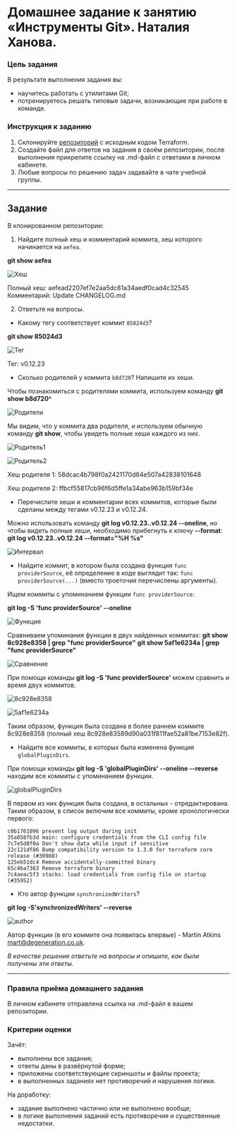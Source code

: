 # Домашнее задание к занятию «Инструменты Git». Наталия Ханова. 

### Цель задания

В результате выполнения задания вы:

* научитесь работать с утилитами Git;
* потренируетесь решать типовые задачи, возникающие при работе в команде. 

### Инструкция к заданию

1. Склонируйте [репозиторий](https://github.com/hashicorp/terraform) с исходным кодом Terraform.
2. Создайте файл для ответов на задания в своём репозитории, после выполнения прикрепите ссылку на .md-файл с ответами в личном кабинете.
3. Любые вопросы по решению задач задавайте в чате учебной группы.

------

## Задание

В клонированном репозитории:

1. Найдите полный хеш и комментарий коммита, хеш которого начинается на `aefea`.

**git show aefea**

![Хеш](https://github.com/NataliyaKh/sysadm-homeworks/blob/main/02-git-04-tools/git_show_aefea.png)

Полный хеш: aefead2207ef7e2aa5dc81a34aedf0cad4c32545
Комментарий: Update CHANGELOG.md

2. Ответьте на вопросы.

* Какому тегу соответствует коммит `85024d3`?

**git show 85024d3**

![Тег](https://github.com/NataliyaKh/sysadm-homeworks/blob/main/02-git-04-tools/git_show_85024d3.png)

Тег: v0.12.23


* Сколько родителей у коммита `b8d720`? Напишите их хеши.

Чтобы познакомиться с родителями коммита, используем команду **git show b8d720^**

![Родители](https://github.com/NataliyaKh/sysadm-homeworks/blob/main/02-git-04-tools/git_show_parents.png)

Мы видим, что у коммита два родителя, и используем обычную команду **git show**, чтобы увидеть полные хеши каждого из них. 

![Родитель1](https://github.com/NataliyaKh/sysadm-homeworks/blob/main/02-git-04-tools/git_show_parent1.png)

![Родитель2](https://github.com/NataliyaKh/sysadm-homeworks/blob/main/02-git-04-tools/git_show_parent2.png)

Хеш родителя 1: 58dcac4b798f0a2421170d84e507a42838101648

Хеш родителя 2: ffbcf55817cb96f6d5ffe1a34abe963b159bf34e

* Перечислите хеши и комментарии всех коммитов, которые были сделаны между тегами  v0.12.23 и v0.12.24.

Можно использовать команду **git log v0.12.23..v0.12.24 --oneline**, но чтобы видеть полные хеши, необходимо прибегнуть к ключу **--format**: **git log v0.12.23..v0.12.24 --format="%H %s"**

![Интервал](https://github.com/NataliyaKh/sysadm-homeworks/blob/main/02-git-04-tools/git_log_between.png)

* Найдите коммит, в котором была создана функция `func providerSource`, её определение в коде выглядит так: `func providerSource(...)` (вместо троеточия перечислены аргументы).

Ищем коммиты с упоминанием функции `func providerSource`:

**git log -S 'func providerSource' --oneline**

![Функция](https://github.com/NataliyaKh/sysadm-homeworks/blob/main/02-git-04-tools/git_log_function_commit.png)

Сравниваем упоминания функции в двух найденных коммитах:
**git show 8c928e8358 | grep "func providerSource"**
**git show 5af1e6234a | grep "func providerSource"**

![Сравнение](https://github.com/NataliyaKh/sysadm-homeworks/blob/main/02-git-04-tools/git_log_function_commit_compare.png)

При помощи команды **git log -S 'func providerSource'** можем сравнить и время двух коммитов. 

![8c928e8358](https://github.com/NataliyaKh/sysadm-homeworks/blob/main/02-git-04-tools/git_log_function_commit1.png)

![5af1e6234a](https://github.com/NataliyaKh/sysadm-homeworks/blob/main/02-git-04-tools/git_log_function_commit2.png)

Таким образом, функция была создана в более раннем коммите 8c928e8358 (полный хеш 8c928e83589d90a031f811fae52a81be7153e82f). 

* Найдите все коммиты, в которых была изменена функция `globalPluginDirs`.

При помощи команды **git log -S 'globalPluginDirs' --oneline --reverse** находим все коммиты с упоминанием функции. 

![globalPluginDirs](https://github.com/NataliyaKh/sysadm-homeworks/blob/main/02-git-04-tools/git_globalPluginDirs.png)

В первом из них функция была создана, в остальных - отредактирована. Таким образом, в список включим все коммиты, кроме хронологически первого: 

```
c0b1761096 prevent log output during init
35a058fb3d main: configure credentials from the CLI config file
7c7e5d8f0a Don't show data while input if sensitive
22c121df86 Bump compatibility version to 1.3.0 for terraform core release (#30988)
125eb51dc4 Remove accidentally-committed binary
65c4ba7363 Remove terraform binary
7c4aeac5f3 stacks: load credentials from config file on startup (#35952)
```

* Кто автор функции `synchronizedWriters`? 

**git log -S'synchronizedWriters' --reverse**

![author](https://github.com/NataliyaKh/sysadm-homeworks/blob/main/02-git-04-tools/git_commit_author.png)

Автор функции (в его коммите она появилась впервые) - Martin Atkins <mart@degeneration.co.uk>.

*В качестве решения ответьте на вопросы и опишите, как были получены эти ответы.*

---

### Правила приёма домашнего задания

В личном кабинете отправлена ссылка на .md-файл в вашем репозитории.

### Критерии оценки

Зачёт:

* выполнены все задания;
* ответы даны в развёрнутой форме;
* приложены соответствующие скриншоты и файлы проекта;
* в выполненных заданиях нет противоречий и нарушения логики.

На доработку:

* задание выполнено частично или не выполнено вообще;
* в логике выполнения заданий есть противоречия и существенные недостатки.
